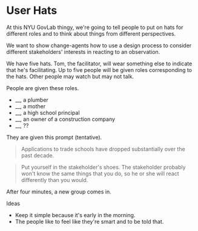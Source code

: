 User Hats
======
At this NYU GovLab thingy, we're going to tell people to put on hats for different roles
and to think about things from different perspectives.

We want to show change-agents how to use a design process to consider different
stakeholders' interests in reacting to an observation.

We have five hats. Tom, the facilitator,  will wear something else to indicate
that he's facilitating. Up to five people will be given roles corresponding to
the hats. Other people may watch  but may not talk.

People are given these roles.

* __, a plumber
* __, a mother
* __, a high school principal
* __, an owner of a construction company
* __, ??

They are given this prompt (tentative).

> Applications to trade schools have dropped substantially over the past decade.
> 



> Put yourself in the stakeholder's shoes. The stakeholder probably won't know
> the same things that you do, so he or she will react differently than you would.

After four minutes, a new group comes in.





Ideas

* Keep it simple because it's early in the morning.
* The people like to feel like they're smart and to be told that.
